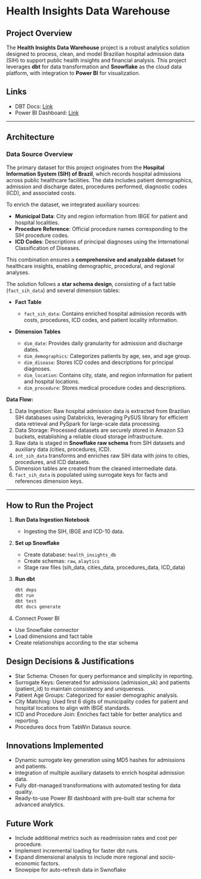 # Health Insights Data Warehouse

## Project Overview

The **Health Insights Data Warehouse** project is a robust analytics solution designed to process, clean, and model Brazilian hospital admission data (SIH) to support public health insights and financial analysis. This project leverages **dbt** for data transformation and **Snowflake** as the cloud data platform, with integration to **Power BI** for visualization.

## Links

* DBT Docs: [Link](https://adlerabf.github.io/health-insights-triggo/#!/overview)
* Power BI Dashboard: [Link](https://app.powerbi.com/view?r=eyJrIjoiNDA2NDM3ZTEtYjQxMC00ODcxLThmZTYtZjc2YTJjOGZmMDhmIiwidCI6IjFiYzVlY2E4LTEzNjAtNDhhMy05NWRiLTM5ZmRmNDRiMWEzNiJ9)

---

## Architecture

### Data Source Overview

The primary dataset for this project originates from the **Hospital Information System (SIH) of Brazil**, which records hospital admissions across public healthcare facilities. The data includes patient demographics, admission and discharge dates, procedures performed, diagnostic codes (ICD), and associated costs.

To enrich the dataset, we integrated auxiliary sources:

- **Municipal Data**: City and region information from IBGE for patient and hospital localities.
- **Procedure Reference**: Official procedure names corresponding to the SIH procedure codes.
- **ICD Codes**: Descriptions of principal diagnoses using the International Classification of Diseases.

This combination ensures a **comprehensive and analyzable dataset** for healthcare insights, enabling demographic, procedural, and regional analyses.


The solution follows a **star schema design**, consisting of a fact table (`fact_sih_data`) and several dimension tables:

- **Fact Table**
  - `fact_sih_data`: Contains enriched hospital admission records with costs, procedures, ICD codes, and patient locality information.

- **Dimension Tables**
  - `dim_date`: Provides daily granularity for admission and discharge dates.
  - `dim_demographics`: Categorizes patients by age, sex, and age group.
  - `dim_disease`: Stores ICD codes and descriptions for principal diagnoses.
  - `dim_location`: Contains city, state, and region information for patient and hospital locations.
  - `dim_procedure`: Stores medical procedure codes and descriptions.

**Data Flow:**
1. Data Ingestion: Raw hospital admission data is extracted from Brazilian SIH databases using Databricks, leveraging PySUS library for efficient data retrieval and PySpark for large-scale data processing.
2. Data Storage: Processed datasets are securely stored in Amazon S3 buckets, establishing a reliable cloud storage infrastructure.
3. Raw data is staged in **Snowflake raw schema** from SIH datasets and auxiliary data (cities, procedures, ICD).
4. `int_sih_data` transforms and enriches raw SIH data with joins to cities, procedures, and ICD datasets.
5. Dimension tables are created from the cleaned intermediate data.
6. `fact_sih_data` is populated using surrogate keys for facts and references dimension keys.

---

## How to Run the Project

1. **Run Data Ingestion Notebook**
   - Ingesting the SIH, IBGE and ICD-10 data.
     
2. **Set up Snowflake**
   - Create database: `health_insights_db`
   - Create schemas: `raw`, `alaytics`
   - Stage raw files (sih_data, cities_data, procedures_data, ICD_data)

3. **Run dbt**
   ```bash
   dbt deps
   dbt run
   dbt test
   dbt docs generate

3. Connect Power BI

* Use Snowflake connector
* Load dimensions and fact table
* Create relationships according to the star schema

## Design Decisions & Justifications

* Star Schema: Chosen for query performance and simplicity in reporting.
* Surrogate Keys: Generated for admissions (admission_sk) and patients (patient_id) to maintain consistency and uniqueness.
* Patient Age Groups: Categorized for easier demographic analysis.
* City Matching: Used first 6 digits of municipality codes for patient and hospital locations to align with IBGE standards.
* ICD and Procedure Join: Enriches fact table for better analytics and reporting.
* Procedures docs from TabWin Datasus source.

## Innovations Implemented

* Dynamic surrogate key generation using MD5 hashes for admissions and patients.
* Integration of multiple auxiliary datasets to enrich hospital admission data.
* Fully dbt-managed transformations with automated testing for data quality.
* Ready-to-use Power BI dashboard with pre-built star schema for advanced analytics.

## Future Work

* Include additional metrics such as readmission rates and cost per procedure.
* Implement incremental loading for faster dbt runs.
* Expand dimensional analysis to include more regional and socio-economic factors.
* Snowpipe for auto-refresh data in Swnoflake
